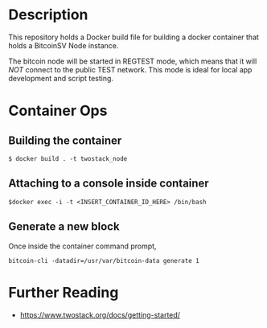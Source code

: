 # Description
This repository holds a Docker build file for building a docker container 
that holds a BitcoinSV Node instance. 

The bitcoin node will be started in REGTEST mode, which means that
it will *NOT* connect to the public TEST network. This mode is 
ideal for local app development and script testing.

# Container Ops

## Building the container

```
$ docker build . -t twostack_node
```

## Attaching to a console inside container

```
$docker exec -i -t <INSERT_CONTAINER_ID_HERE> /bin/bash
``` 

## Generate a new block
Once inside the container command prompt, 

```
bitcoin-cli -datadir=/usr/var/bitcoin-data generate 1
```

# Further Reading
- https://www.twostack.org/docs/getting-started/



